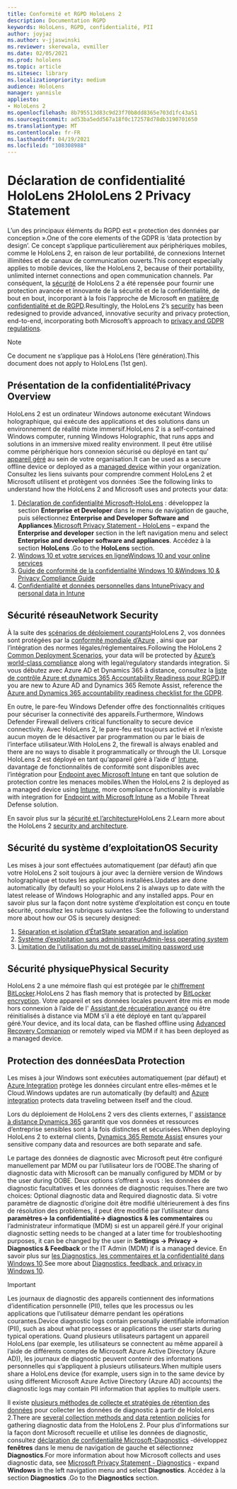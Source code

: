 ```yaml
---
title: Conformité et RGPD HoloLens 2
description: Documentation RGPD
keywords: HoloLens, RGPD, confidentialité, PII
author: joyjaz
ms.author: v-jjaswinski
ms.reviewer: skerewala, evmiller
ms.date: 02/05/2021
ms.prod: hololens
ms.topic: article
ms.sitesec: library
ms.localizationpriority: medium
audience: HoloLens
manager: yannisle
appliesto:
- HoloLens 2
ms.openlocfilehash: 8b795513d83c9d23f70b8dd8365e703d1fc43a51
ms.sourcegitcommit: ad53ba5edd567a18f0c172578d78db3190701650
ms.translationtype: MT
ms.contentlocale: fr-FR
ms.lasthandoff: 04/19/2021
ms.locfileid: "108308988"
---
```

# <a name="hololens-2-privacy-statement"></a><span data-ttu-id="af012-104">Déclaration de confidentialité HoloLens 2</span><span class="sxs-lookup"><span data-stu-id="af012-104">HoloLens 2 Privacy Statement</span></span>

<span data-ttu-id="af012-105">L’un des principaux éléments du RGPD est « protection des données par conception ».</span><span class="sxs-lookup"><span data-stu-id="af012-105">One of the core elements of the GDPR is ‘data protection by design’.</span></span> <span data-ttu-id="af012-106">Ce concept s’applique particulièrement aux périphériques mobiles, comme le HoloLens 2, en raison de leur portabilité, de connexions Internet illimitées et de canaux de communication ouverts.</span><span class="sxs-lookup"><span data-stu-id="af012-106">This concept especially applies to mobile devices, like the HoloLens 2, because of their portability, unlimited internet connections and open communication channels.</span></span> <span data-ttu-id="af012-107">Par conséquent, la [sécurité](https://docs.microsoft.com/hololens/security-architecture) de HoloLens 2 a été repensée pour fournir une protection avancée et innovante de la sécurité et de la confidentialité, de bout en bout, incorporant à la fois l’approche de Microsoft en [matière de confidentialité et de RGPD](https://privacy.microsoft.com/).</span><span class="sxs-lookup"><span data-stu-id="af012-107">Resultingly, the HoloLens 2’s [security](https://docs.microsoft.com/hololens/security-architecture) has been redesigned to provide advanced, innovative security and privacy protection, end-to-end, incorporating both Microsoft’s approach to [privacy and GDPR regulations](https://privacy.microsoft.com/).</span></span>

 >[!NOTE]
> <span data-ttu-id="af012-108">Ce document ne s’applique pas à HoloLens (1ère génération).</span><span class="sxs-lookup"><span data-stu-id="af012-108">This document does not apply to HoloLens (1st gen).</span></span>

## <a name="privacy-overview"></a><span data-ttu-id="af012-109">Présentation de la confidentialité</span><span class="sxs-lookup"><span data-stu-id="af012-109">Privacy Overview</span></span>

<span data-ttu-id="af012-110">HoloLens 2 est un ordinateur Windows autonome exécutant Windows holographique, qui exécute des applications et des solutions dans un environnement de réalité mixte immersif.</span><span class="sxs-lookup"><span data-stu-id="af012-110">HoloLens 2 is a self-contained Windows computer, running Windows Holographic, that runs apps and solutions in an immersive mixed reality environment.</span></span> <span data-ttu-id="af012-111">Il peut être utilisé comme périphérique hors connexion sécurisé ou déployé en tant qu' [appareil géré](https://docs.microsoft.com/mem/intune/fundamentals/windows-holographic-for-business) au sein de votre organisation.</span><span class="sxs-lookup"><span data-stu-id="af012-111">It can be used as a secure offline device or deployed as a [managed device](https://docs.microsoft.com/mem/intune/fundamentals/windows-holographic-for-business) within your organization.</span></span> <span data-ttu-id="af012-112">Consultez les liens suivants pour comprendre comment HoloLens 2 et Microsoft utilisent et protègent vos données :</span><span class="sxs-lookup"><span data-stu-id="af012-112">See the following links to understand how the HoloLens 2 and Microsoft uses and protects your data:</span></span>
1. <span data-ttu-id="af012-113">[Déclaration de confidentialité Microsoft-HoloLens](https://privacy.microsoft.com/privacystatement) : développez la section **Enterprise et Developer** dans le menu de navigation de gauche, puis sélectionnez **Enterprise and Developer Software and Appliances**.</span><span class="sxs-lookup"><span data-stu-id="af012-113">[Microsoft Privacy Statement - HoloLens](https://privacy.microsoft.com/privacystatement) – expand the **Enterprise and developer** section in the left navigation menu and select **Enterprise and developer software and appliances**.</span></span> <span data-ttu-id="af012-114">Accédez à la section **HoloLens** .</span><span class="sxs-lookup"><span data-stu-id="af012-114">Go to the **HoloLens** section.</span></span>
2.  [<span data-ttu-id="af012-115">Windows 10 et votre services en ligne</span><span class="sxs-lookup"><span data-stu-id="af012-115">Windows 10 and your online services</span></span>](https://privacy.microsoft.com/windows10privacy)
3.  [<span data-ttu-id="af012-116">Guide de conformité de la confidentialité Windows 10 &</span><span class="sxs-lookup"><span data-stu-id="af012-116">Windows 10 & Privacy Compliance Guide</span></span>](https://docs.microsoft.com/windows/privacy/windows-10-and-privacy-compliance)
4.  [<span data-ttu-id="af012-117">Confidentialité et données personnelles dans Intune</span><span class="sxs-lookup"><span data-stu-id="af012-117">Privacy and personal data in Intune</span></span>](https://docs.microsoft.com/mem/intune/protect/privacy-personal-data)

## <a name="network-security"></a><span data-ttu-id="af012-118">Sécurité réseau</span><span class="sxs-lookup"><span data-stu-id="af012-118">Network Security</span></span>
<span data-ttu-id="af012-119">À la suite des [scénarios de déploiement courants](https://docs.microsoft.com/hololens/common-scenarios)HoloLens 2, vos données sont protégées par la [conformité mondiale d’Azure](https://docs.microsoft.com/azure/compliance/) , ainsi que par l’intégration des normes légales/réglementaires.</span><span class="sxs-lookup"><span data-stu-id="af012-119">Following the HoloLens 2 [Common Deployment Scenarios](https://docs.microsoft.com/hololens/common-scenarios), your data will be protected by [Azure’s world-class compliance](https://docs.microsoft.com/azure/compliance/) along with legal/regulatory standards integration.</span></span> <span data-ttu-id="af012-120">Si vous débutez avec Azure AD et Dynamics 365 à distance, consultez la [liste de contrôle Azure et dynamics 365 Accountability Readiness pour RGPD](https://docs.microsoft.com/compliance/regulatory/gdpr-arc-azure-dynamics).</span><span class="sxs-lookup"><span data-stu-id="af012-120">If you are new to Azure AD and Dynamics 365 Remote Assist, reference the [Azure and Dynamics 365 accountability readiness checklist for the GDPR](https://docs.microsoft.com/compliance/regulatory/gdpr-arc-azure-dynamics).</span></span>

<span data-ttu-id="af012-121">En outre, le pare-feu Windows Defender offre des fonctionnalités critiques pour sécuriser la connectivité des appareils.</span><span class="sxs-lookup"><span data-stu-id="af012-121">Furthermore, Windows Defender Firewall delivers critical functionality to secure device connectivity.</span></span> <span data-ttu-id="af012-122">Avec HoloLens 2, le pare-feu est toujours activé et il n’existe aucun moyen de le désactiver par programmation ou par le biais de l’interface utilisateur.</span><span class="sxs-lookup"><span data-stu-id="af012-122">With HoloLens 2, the firewall is always enabled and there are no ways to disable it programmatically or through the UI.</span></span> <span data-ttu-id="af012-123">Lorsque HoloLens 2 est déployé en tant qu’appareil géré à l’aide d' [Intune](https://docs.microsoft.com/mem/intune/protect/device-compliance-get-started), davantage de fonctionnalités de conformité sont disponibles avec l’intégration pour [Endpoint avec Microsoft Intune](https://docs.microsoft.com/mem/intune/protect/advanced-threat-protection) en tant que solution de protection contre les menaces mobiles.</span><span class="sxs-lookup"><span data-stu-id="af012-123">When the HoloLens 2 is deployed as a managed device using [Intune](https://docs.microsoft.com/mem/intune/protect/device-compliance-get-started), more compliance functionality is available with integration for [Endpoint with Microsoft Intune](https://docs.microsoft.com/mem/intune/protect/advanced-threat-protection) as a Mobile Threat Defense solution.</span></span> 

<span data-ttu-id="af012-124">En savoir plus sur la [sécurité et l’architecture](https://docs.microsoft.com/hololens/security-architecture)HoloLens 2.</span><span class="sxs-lookup"><span data-stu-id="af012-124">Learn more about the HoloLens 2 [security and architecture](https://docs.microsoft.com/hololens/security-architecture).</span></span>

## <a name="os-security"></a><span data-ttu-id="af012-125">Sécurité du système d’exploitation</span><span class="sxs-lookup"><span data-stu-id="af012-125">OS Security</span></span>
<span data-ttu-id="af012-126">Les mises à jour sont effectuées automatiquement (par défaut) afin que votre HoloLens 2 soit toujours à jour avec la dernière version de Windows holographique et toutes les applications installées.</span><span class="sxs-lookup"><span data-stu-id="af012-126">Updates are done automatically (by default) so your HoloLens 2 is always up to date with the latest release of Windows Holographic and any installed apps.</span></span> <span data-ttu-id="af012-127">Pour en savoir plus sur la façon dont notre système d’exploitation est conçu en toute sécurité, consultez les rubriques suivantes :</span><span class="sxs-lookup"><span data-stu-id="af012-127">See the following to understand more about how our OS is securely designed:</span></span>
1. [<span data-ttu-id="af012-128">Séparation et isolation d’État</span><span class="sxs-lookup"><span data-stu-id="af012-128">State separation and isolation</span></span>](https://docs.microsoft.com/hololens/security-state-separation-isolation)
1. [<span data-ttu-id="af012-129">Système d’exploitation sans administrateur</span><span class="sxs-lookup"><span data-stu-id="af012-129">Admin-less operating system</span></span>](https://docs.microsoft.com/hololens/security-adminless-os)
1. [<span data-ttu-id="af012-130">Limitation de l’utilisation du mot de passe</span><span class="sxs-lookup"><span data-stu-id="af012-130">Limiting password use</span></span>](https://docs.microsoft.com/hololens/security-limiting-password-use)

## <a name="physical-security"></a><span data-ttu-id="af012-131">Sécurité physique</span><span class="sxs-lookup"><span data-stu-id="af012-131">Physical Security</span></span>
<span data-ttu-id="af012-132">HoloLens 2 a une mémoire flash qui est protégée par le [chiffrement BitLocker](https://docs.microsoft.com/hololens/security-encryption-data-protection).</span><span class="sxs-lookup"><span data-stu-id="af012-132">HoloLens 2 has flash memory that is protected by [BitLocker encryption](https://docs.microsoft.com/hololens/security-encryption-data-protection).</span></span> <span data-ttu-id="af012-133">Votre appareil et ses données locales peuvent être mis en mode hors connexion à l’aide de l' [Assistant de récupération avancé](https://www.microsoft.com/p/advanced-recovery-companion/9p74z35sfrs8#activetab=pivot:overviewtab) ou être réinitialisés à distance via MDM s’il a été déployé en tant qu’appareil géré.</span><span class="sxs-lookup"><span data-stu-id="af012-133">Your device, and its local data, can be flashed offline using [Advanced Recovery Companion](https://www.microsoft.com/p/advanced-recovery-companion/9p74z35sfrs8#activetab=pivot:overviewtab) or remotely wiped via MDM if it has been deployed as a managed device.</span></span>

## <a name="data-protection"></a><span data-ttu-id="af012-134">Protection des données</span><span class="sxs-lookup"><span data-stu-id="af012-134">Data Protection</span></span>
<span data-ttu-id="af012-135">Les mises à jour Windows sont exécutées automatiquement (par défaut) et [Azure Integration](https://docs.microsoft.com/hololens/security-encryption-data-protection#Azure-integration) protège les données circulant entre elles-mêmes et le Cloud.</span><span class="sxs-lookup"><span data-stu-id="af012-135">Windows updates are run automatically (by default) and [Azure integration](https://docs.microsoft.com/hololens/security-encryption-data-protection#Azure-integration) protects data traveling between itself and the cloud.</span></span> 

<span data-ttu-id="af012-136">Lors du déploiement de HoloLens 2 vers des clients externes, l' [assistance à distance Dynamics 365](https://docs.microsoft.com/hololens/hololens2-deployment-guide) garantit que vos données et ressources d’entreprise sensibles sont à la fois distinctes et sécurisées.</span><span class="sxs-lookup"><span data-stu-id="af012-136">When deploying HoloLens 2 to external clients, [Dynamics 365 Remote Assist](https://docs.microsoft.com/hololens/hololens2-deployment-guide) ensures your sensitive company data and resources are both separate and safe.</span></span> 

<span data-ttu-id="af012-137">Le partage des données de diagnostic avec Microsoft peut être configuré manuellement par MDM ou par l’utilisateur lors de l’OOBE.</span><span class="sxs-lookup"><span data-stu-id="af012-137">The sharing of diagnostic data with Microsoft can be manually configured by MDM or by the user during OOBE.</span></span> <span data-ttu-id="af012-138">Deux options s’offrent à vous : les données de diagnostic facultatives et les données de diagnostic requises.</span><span class="sxs-lookup"><span data-stu-id="af012-138">There are two choices: Optional diagnostic data and Required diagnostic data.</span></span> <span data-ttu-id="af012-139">Si votre paramètre de diagnostic d’origine doit être modifié ultérieurement à des fins de résolution des problèmes, il peut être modifié par l’utilisateur dans **paramètres-> la confidentialité-> diagnostics & les commentaires** ou l’administrateur informatique (MDM) si est un appareil géré.</span><span class="sxs-lookup"><span data-stu-id="af012-139">If your original diagnostic setting needs to be changed at a later time for troubleshooting purposes, it can be changed by the user in **Settings -> Privacy -> Diagnostics & Feedback** or the IT Admin (MDM) if is a managed device.</span></span> <span data-ttu-id="af012-140">En savoir plus sur [les Diagnostics, les commentaires et la confidentialité dans Windows 10](https://support.microsoft.com/windows/diagnostics-feedback-and-privacy-in-windows-10-28808a2b-a31b-dd73-dcd3-4559a5199319).</span><span class="sxs-lookup"><span data-stu-id="af012-140">See more about [Diagnostics, feedback, and privacy in Windows 10](https://support.microsoft.com/windows/diagnostics-feedback-and-privacy-in-windows-10-28808a2b-a31b-dd73-dcd3-4559a5199319).</span></span>

> [!Important]
> <span data-ttu-id="af012-141">Les journaux de diagnostic des appareils contiennent des informations d’identification personnelle (PII), telles que les processus ou les applications que l’utilisateur démarre pendant les opérations courantes.</span><span class="sxs-lookup"><span data-stu-id="af012-141">Device diagnostic logs contain personally identifiable information (PII), such as about what processes or applications the user starts during typical operations.</span></span> <span data-ttu-id="af012-142">Quand plusieurs utilisateurs partagent un appareil HoloLens (par exemple, les utilisateurs se connectent au même appareil à l’aide de différents comptes de Microsoft Azure Active Directory (Azure AD)), les journaux de diagnostic peuvent contenir des informations personnelles qui s’appliquent à plusieurs utilisateurs.</span><span class="sxs-lookup"><span data-stu-id="af012-142">When multiple users share a HoloLens device (for example, users sign in to the same device by using different Microsoft Azure Active Directory (Azure AD) accounts) the diagnostic logs may contain PII information that applies to multiple users.</span></span>

 

<span data-ttu-id="af012-143">Il existe [plusieurs méthodes de collecte et stratégies de rétention des données](https://docs.microsoft.com/hololens/hololens-diagnostic-logs) pour collecter les données de diagnostic à partir de HoloLens 2.</span><span class="sxs-lookup"><span data-stu-id="af012-143">There are [several collection methods and data retention policies](https://docs.microsoft.com/hololens/hololens-diagnostic-logs) for gathering diagnostic data from the HoloLens 2.</span></span>  <span data-ttu-id="af012-144">Pour plus d’informations sur la façon dont Microsoft recueille et utilise les données de diagnostic, consultez [déclaration de confidentialité Microsoft-Diagnostics](https://privacy.microsoft.com/privacystatement) -développez **fenêtres** dans le menu de navigation de gauche et sélectionnez **Diagnostics**.</span><span class="sxs-lookup"><span data-stu-id="af012-144">For more information about how Microsoft collects and uses diagnostic data, see [Microsoft Privacy Statement - Diagnostics](https://privacy.microsoft.com/privacystatement) - expand **Windows** in the left navigation menu and select **Diagnostics**.</span></span> <span data-ttu-id="af012-145">Accédez à la section **Diagnostics** .</span><span class="sxs-lookup"><span data-stu-id="af012-145">Go to the **Diagnostics** section.</span></span>
